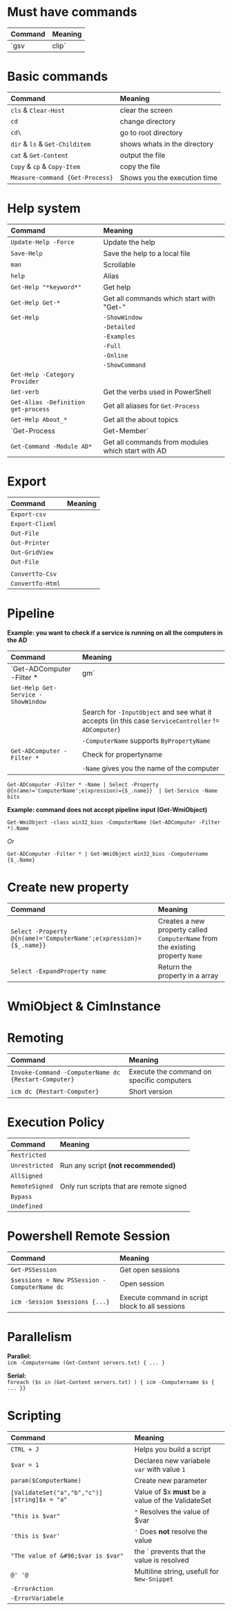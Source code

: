 # Must have commands
| Command							| Meaning
| :---								| :---
| `gsv | clip`						| Clips output of `gsv` to the clipboard


# Basic commands
| Command							| Meaning
| :---								| :---
| `cls` & `Clear-Host`				| clear the screen
| `cd`								| change directory
| `cd\` 							| go to root directory
| `dir` & `ls` & `Get-Childitem` 	| shows whats in the directory
| `cat` & `Get-Content`				| output the file
| `Copy` & `cp` & `Copy-Item`		| copy the file
| `Measure-command {Get-Process}`	| Shows you the execution time

# Help system
| Command								| Meaning
| :---									| :---
| `Update-Help -Force`					| Update the help
| `Save-Help`							| Save the help to a local file
| `man`									| Scrollable
| `help`								| Alias
| `Get-Help "*keyword*"` 				| Get help
| `Get-Help Get-*` 						| Get all commands which start with "Get-"
| `Get-Help`							| `-ShowWindow`
| 										| `-Detailed`
|										| `-Examples`
| 										| `-Full`
| 										| `-Online`
| 										| `-ShowCommand`
| `Get-Help -Category Provider`			|
| `Get-verb`							| Get the verbs used in PowerShell
| `Get-Alias -Definition get-process` 	| Get all aliases for `Get-Process`
| `Get-Help About_*`					| Get all the about topics
| `Get-Process | Get-Member`			| Get all the methods, properties,... of the object
| `Get-Command -Module AD*`				| Get all commands from modules which start with AD

# Export

| Command			| Meaning
| :---				| :---
| `Export-csv`		|
| `Export-Clixml`	|
| `Out-File`		|
| `Out-Printer`		|
| `Out-GridView`	|
| `Out-File`		|
|					|
| `ConvertTo-Csv`	|
| `ConvertTo-Html`	|

# Pipeline

**Example: you want to check if a service is running on all the computers in the AD <br />**

| Command								| Meaning
| :---									| :---
| `Get-ADComputer -Filter * 	| gm`	| Check what object you are working with (in this case `ADComputer`)
| `Get-Help Get-Service -ShowWindow`	|
| 										| Search for `-InputObject` and see what it accepts (in this case `ServiceController` != `ADComputer`)
|										| `-ComputerName` supports `ByPropertyName`
| `Get-ADComputer -Filter *`			| Check for propertyname
|										| `-Name` gives you the name of the computer

`Get-ADComputer -Filter * -Name | Select -Property @{n(ame)='ComputerName';e(xpression)={$_.name}} 	| Get-Service -Name bits`<br />

**Example: command does not accept pipeline input (Get-WmiObject)<br />**

`Get-WmiObject -class win32_bios -ComputerName (Get-ADComputer -Filter *).Name`

_Or_

`Get-ADComputer -Filter * | Get-WmiObject win32_bios -Computername {$_.Name}`

# Create new property

| Command																| Meaning
| :---																	| :---
| `Select -Property @{n(ame)='ComputerName';e(xpression)={$_.name}}`	| Creates a new property called `ComputerName` from the existing property `Name`
| `Select -ExpandProperty name`											| Return the property in a array

# WmiObject & CimInstance

# Remoting
| Command																| Meaning
| :---																	| :---
|`Invoke-Command -ComputerName dc {Restart-Computer}`					| Execute the command on specific computers
| `icm dc {Restart-Computer}`											| Short version

# Execution Policy

| Command			| Meaning
| :---				| :---
| `Restricted`		|
| `Unrestricted`	| Run any script **(not recommended)**
| `AllSigned`		|
| `RemoteSigned`	| Only run scripts that are remote signed
| `Bypass`			|
| `Undefined`		|

# Powershell Remote Session

| Command										| Meaning
| :---											| :---
| `Get-PSSession`								| Get open sessions
| `$sessions = New PSSession -ComputerName dc`	| Open session
| `icm -Session $sessions {...}`				| Execute command in script block to all sessions

# Parallelism

**Parallel:** <br /> 
 `icm -Computername (Get-Content servers.txt) { ... }` <br />

**Serial:** <br />
 `foreach ($s in (Get-Content servers.txt) ) { icm -Computername $s { ... }}`

# Scripting

| Command													| Meaning
| :---														| :---
| `CTRL + J`												| Helps you build a script
| `$var = 1`												| Declares new variabele `var` with value `1`
| `param($ComputerName)`									| Create new parameter
| `[ValidateSet("a","b","c")][string]$x = "a"`				| Value of $x **must** be a value of the ValidateSet
| `"this is $var"`											| `"` Resolves the value of $var
| `'this is $var'`											| `'` Does **not** resolve the value
| `"The value of &#96;$var is $var"`						| the &#96; prevents that the value is resolved  
| `@' '@`													| Multiline string, usefull for `New-Snippet`
| `-ErrorAction`											|
| `-ErrorVariabele`											|

